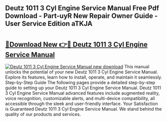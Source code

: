 ## Deutz 1011 3 Cyl Engine Service Manual Free Pdf Download - Part-uyR New Repair Owner Guide - User Service Edition aTKJA

# <h2><a href="http://bc65914.oget.top/?id=Deutz+1011+3+Cyl+Engine+Service+Manual">🔗Download New 👉🔴 Deutz 1011 3 Cyl Engine Service Manual</a></h2>

[![Deutz 1011 3 Cyl Engine Service Manual new download](https://i.imgur.com/5g1atiW.png)](http://bc65914.oget.top/?id=Deutz+1011+3+Cyl+Engine+Service+Manual)
This manual unlocks the potential of your new Deutz 1011 3 Cyl Engine Service Manual. Explore its features, learn how to install, operate, and maintain it seamlessly. Step-by-Step Guide The following pages provide a detailed step-by-step guide to setting up your Deutz 1011 3 Cyl Engine Service Manual. Deutz 1011 3 Cyl Engine Service Manual advanced features include augmented reality, voice recognition, customizable alerts, and multi-device compatibility, all accessible through the sleek and user-friendly interface. Your Satisfaction is Guaranteed Deutz 1011 3 Cyl Engine Service Manual. We stand behind the quality of our products and services.

